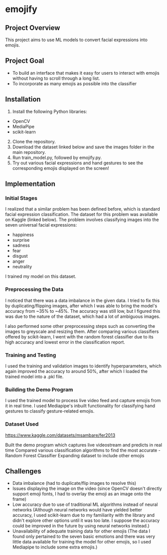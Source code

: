 # emojify

## Project Overview
This project aims to use ML models to convert facial expressions into emojis.

## Project Goal
- To build an interface that makes it easy for users to interact with emojis without having to scroll through a long list.
- To incorporate as many emojis as possible into the classifier

## Installation
1. Install the following Python libraries:
- OpenCV
- MediaPipe
- scikit-learn
2. Clone the repository. 
3. Download the dataset linked below and save the images folder in the main repository.
4. Run train_model.py, followed by emojify.py.
5. Try out various facial expressions and hand gestures to see the corresponding emojis displayed on the screen!

## Implementation
### Initial Stages
I realized that a similar problem has been defined before, which is standard facial expression classification. The dataset for this problem was available on Kaggle (linked below). The problem involves classifying images into the seven universal facial expressions:

- happiness
- surprise
- sadness
- fear
- disgust
- anger
- neutrality

I trained my model on this dataset.

### Preprocessing the Data
I noticed that there was a data imbalance in the given data. I tried to fix this by duplicating/flipping images, after which I was able to bring the model's accuracy from ~35% to ~45%. The accuracy was still low, but I figured this was due to the nature of the dataset, which had a lot of ambiguous images.

I also performed some other preprocessing steps such as converting the images to greyscale and resizing them. After comparing various classifiers offered by scikit-learn, I went with the random forest classifier due to its high accuracy and lowest error in the classification report.

### Training and Testing
I used the training and validation images to identify hyperparameters, which again improved the accuracy to around 50%, after which I loaded the trained model into a .pkl file.

### Building the Demo Program
I used the trained model to process live video feed and capture emojis from it in real time. I used Mediapipe's inbuilt functionality for classifying hand gestures to classify gesture-related emojis.

### Dataset Used 
https://www.kaggle.com/datasets/msambare/fer2013


Built the demo program which captures live videostream and predicts in real time
Compared various classification algorithms to find the most accurate - Random Forest Classifier
Expanding dataset to include other emojis

## Challenges
- Data imbalance (had to duplicate/flip images to resolve this)
- Issues displaying the image on the video (since OpenCV doesn't directly support emoji fonts, I had to overlay the emoji as an image onto the frame)
- Low accuracy due to use of traditional ML algorithms instead of neural networks (Although neural networks would have yielded better accuracy, I used scikit-learn due to my familiarity with the library and didn't explore other options until it was too late. I suppose the accuracy could be improved in the future by using neural networks instead.)
- Unavailability of adequate training data for other emojis (The data I found only pertained to the seven basic emotions and there was very little data available for training the model for other emojis, so I used Mediapipe to include some extra emojis.) 

